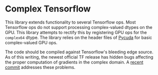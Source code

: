 # Complex Tensorflow
This library extends functionality to several Tensorflow ops. Most Tensorflow
ops do not support processing complex-valued dtypes on the GPU. This library
attempts to rectify this by registering GPU ops for the `complex64` dtype. The
library relies on the header files of [Pycuda](https://github.com/inducer/pycuda)
for basic complex-valued GPU ops.

The code should be compiled against Tensorflow's bleeding edge source. As of
this writing, the newest official TF release has hidden bugs affecting the
proper computation of gradients in the complex domain. A [recent commit](https://github.com/tensorflow/tensorflow/commit/821063df9f0e6a0eec8cb78cb0ddc5c5b2b91b9f)
addresses these problems.